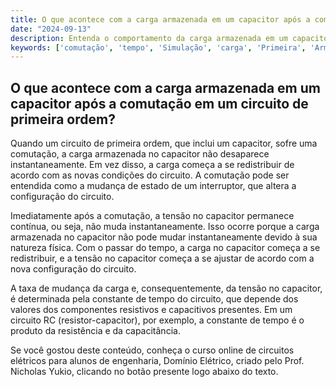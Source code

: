 ```yaml
---
title: O que acontece com a carga armazenada em um capacitor após a comutação em um circuito de primeira ordem?
date: "2024-09-13"
description: Entenda o comportamento da carga armazenada em um capacitor após a comutação em circuitos de primeira ordem.
keywords: ['comutação', 'tempo', 'Simulação', 'carga', 'Primeira', 'Armazenada', 'Aplicação']
---
```


## O que acontece com a carga armazenada em um capacitor após a comutação em um circuito de primeira ordem?

Quando um circuito de primeira ordem, que inclui um capacitor, sofre uma comutação, a carga armazenada no capacitor não desaparece instantaneamente. Em vez disso, a carga começa a se redistribuir de acordo com as novas condições do circuito. A comutação pode ser entendida como a mudança de estado de um interruptor, que altera a configuração do circuito.

Imediatamente após a comutação, a tensão no capacitor permanece contínua, ou seja, não muda instantaneamente. Isso ocorre porque a carga armazenada no capacitor não pode mudar instantaneamente devido à sua natureza física. Com o passar do tempo, a carga no capacitor começa a se redistribuir, e a tensão no capacitor começa a se ajustar de acordo com a nova configuração do circuito.

A taxa de mudança da carga e, consequentemente, da tensão no capacitor, é determinada pela constante de tempo do circuito, que depende dos valores dos componentes resistivos e capacitivos presentes. Em um circuito RC (resistor-capacitor), por exemplo, a constante de tempo é o produto da resistência e da capacitância.

Se você gostou deste conteúdo, conheça o curso online de circuitos elétricos para alunos de engenharia, Domínio Elétrico, criado pelo Prof. Nicholas Yukio, clicando no botão presente logo abaixo do texto.